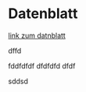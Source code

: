 # Datenblatt

[link zum datnblatt](http://www.nightscout.info/wp-content/uploads/2015/04/Mongo-and-Azure-Account-Information-4-16-15.pdf)

dffd

fddfdfdf
dfdfdfd
dfdf

sddsd
